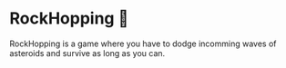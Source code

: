 # RockHopping 🚀

RockHopping is a game where you have to dodge incomming waves of asteroids and survive as long as you can.
